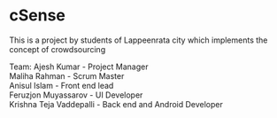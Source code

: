 # cSense
This is a project by students of Lappeenrata city which implements the concept of crowdsourcing

Team:
Ajesh Kumar - Project Manager <br />
Maliha Rahman - Scrum Master <br />
Anisul Islam - Front end lead <br />
Feruzjon Muyassarov - UI Developer <br />
Krishna Teja Vaddepalli - Back end and Android Developer <br />
